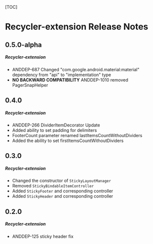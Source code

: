 [TOC]
# Recycler-extension Release Notes
## 0.5.0-alpha
##### Recycler-extension
* ANDDEP-687 Changed "com.google.android.material:material" dependency from "api" to "implementation" type
* **NO BACKWARD COMPATIBILITY** ANDDEP-1010 removed PagerSnapHelper
## 0.4.0
##### Recycler-extension
* ANDDEP-266 DividerItemDecorator Update
* Added ability to set padding for delimiters
* FooterCount parameter renamed lastItemsCountWithoutDividers
* Added the ability to set firstItemsCountWithoutDividers
## 0.3.0
##### Recycler-extension
* Changed the constructor of `StickyLayoutManager`
* Removed `StickyBindableItemController`
* Added `StickyFooter` and corresponding controller
* Added `StickyHeader` and corresponding controller
## 0.2.0
##### Recycler-extension
* ANDDEP-125 sticky header fix
